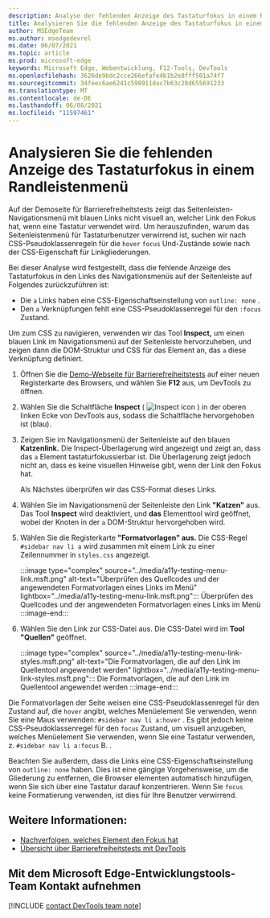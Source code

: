```yaml
---
description: Analyse der fehlenden Anzeige des Tastaturfokus in einem Randleistenmenü aufgrund einer fehlenden CSS-Pseudoklassenregel für den Fokusstatus eines Links in Kombination mit dem Link ohne Gliederungseinstellung.
title: Analysieren Sie die fehlenden Anzeige des Tastaturfokus in einem Randleistenmenü
author: MSEdgeTeam
ms.author: msedgedevrel
ms.date: 06/07/2021
ms.topic: article
ms.prod: microsoft-edge
keywords: Microsoft Edge, Webentwicklung, F12-Tools, DevTools
ms.openlocfilehash: 3626de9bdc2cce266efafe4b1b2e8fff501a74f7
ms.sourcegitcommit: 34feec6ae6241c598911dac7b63c28d655691233
ms.translationtype: MT
ms.contentlocale: de-DE
ms.lasthandoff: 06/08/2021
ms.locfileid: "11597461"
---
```

# <a name="analyze-the-lack-of-indication-of-keyboard-focus-in-a-sidebar-menu"></a>Analysieren Sie die fehlenden Anzeige des Tastaturfokus in einem Randleistenmenü

<!-- Inspect tool, and CSS rules: pseudo-classes for states -->

Auf der Demoseite für Barrierefreiheitstests zeigt das Seitenleisten-Navigationsmenü mit blauen Links nicht visuell an, welcher Link den Fokus hat, wenn eine Tastatur verwendet wird.  Um herauszufinden, warum das Seitenleistenmenü für Tastaturbenutzer verwirrend ist, suchen wir nach CSS-Pseudoklassenregeln für die `hover` `focus` Und-Zustände sowie nach der CSS-Eigenschaft für Linkgliederungen.  

Bei dieser Analyse wird festgestellt, dass die fehlende Anzeige des Tastaturfokus in den Links des Navigationsmenüs auf der Seitenleiste auf Folgendes zurückzuführen ist:
*  Die `a` Links haben eine CSS-Eigenschaftseinstellung von `outline: none` .
*  Den `a` Verknüpfungen fehlt eine CSS-Pseudoklassenregel für den `:focus` Zustand.

Um zum CSS zu navigieren, verwenden wir das Tool **Inspect,** um einen blauen Link im Navigationsmenü auf der Seitenleiste hervorzuheben, und zeigen dann die DOM-Struktur und CSS für das Element an, das `a` diese Verknüpfung definiert.

1.  Öffnen Sie die [Demo-Webseite für Barrierefreiheitstests][DevToolsA11yErrorsDemopage] auf einer neuen Registerkarte des Browsers, und wählen Sie **F12** aus, um DevTools zu öffnen.

1.  Wählen Sie die Schaltfläche **Inspect** \( ![ Inspect icon ](../media/inspect-icon.msft.png) \) in der oberen linken Ecke von DevTools aus, sodass die Schaltfläche hervorgehoben ist (blau).

1.  Zeigen Sie im Navigationsmenü der Seitenleiste auf den blauen **Katzenlink.**  Die Inspect-Überlagerung wird angezeigt und zeigt an, dass das `a` Element tastaturfokussierbar ist.  Die Überlagerung zeigt jedoch nicht an, dass es keine visuellen Hinweise gibt, wenn der Link den Fokus hat.

    Als Nächstes überprüfen wir das CSS-Format dieses Links.
 
1.  Wählen Sie im Navigationsmenü der Seitenleiste den Link **"Katzen"** aus.  Das Tool **Inspect** wird deaktiviert, und **das** Elementtool wird geöffnet, wobei der Knoten in der `a` DOM-Struktur hervorgehoben wird.

1.  Wählen Sie die Registerkarte **"Formatvorlagen" aus.**  Die CSS-Regel `#sidebar nav li a` wird zusammen mit einem Link zu einer Zeilennummer in `styles.css` angezeigt.

    :::image type="complex" source="../media/a11y-testing-menu-link.msft.png" alt-text="Überprüfen des Quellcodes und der angewendeten Formatvorlagen eines Links im Menü" lightbox="../media/a11y-testing-menu-link.msft.png":::
        Überprüfen des Quellcodes und der angewendeten Formatvorlagen eines Links im Menü
    :::image-end:::
    
1.  Wählen Sie den Link zur CSS-Datei aus.  Die CSS-Datei wird im **Tool "Quellen"** geöffnet.

    :::image type="complex" source="../media/a11y-testing-menu-link-styles.msft.png" alt-text="Die Formatvorlagen, die auf den Link im Quellentool angewendet werden" lightbox="../media/a11y-testing-menu-link-styles.msft.png":::
        Die Formatvorlagen, die auf den Link im Quellentool angewendet werden
    :::image-end:::
    
Die Formatvorlagen der Seite weisen eine CSS-Pseudoklassenregel für den Zustand auf, die `hover` angibt, welches Menüelement Sie verwenden, wenn Sie eine Maus verwenden: `#sidebar nav li a:hover` .  Es gibt jedoch keine CSS-Pseudoklassenregel für den `focus` Zustand, um visuell anzugeben, welches Menüelement Sie verwenden, wenn Sie eine Tastatur verwenden, z. `#sidebar nav li a:focus` B. .

Beachten Sie außerdem, dass die Links eine CSS-Eigenschaftseinstellung von `outline: none` haben.  Dies ist eine gängige Vorgehensweise, um die Gliederung zu entfernen, die Browser elementen automatisch hinzufügen, wenn Sie sich über eine Tastatur darauf konzentrieren.  Wenn Sie `focus` keine Formatierung verwenden, ist dies für Ihre Benutzer verwirrend.


## <a name="see-also"></a>Weitere Informationen: 

*  [Nachverfolgen, welches Element den Fokus hat](focus.md)
*  [Übersicht über Barrierefreiheitstests mit DevTools](accessibility-testing-in-devtools.md)


## <a name="getting-in-touch-with-the-microsoft-edge-devtools-team"></a>Mit dem Microsoft Edge-Entwicklungstools-Team Kontakt aufnehmen  

[!INCLUDE [contact DevTools team note](../includes/contact-devtools-team-note.md)]  


<!-- links -->
[DevToolsA11yErrorsDemopage]: https://microsoftedge.github.io/DevToolsSamples/a11y-testing/page-with-errors.html "Demowebseite für Barrierefreiheitstests | GitHub"
